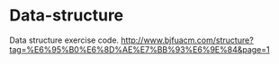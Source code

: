 # Data-structure
Data structure exercise code.
http://www.bjfuacm.com/structure?tag=%E6%95%B0%E6%8D%AE%E7%BB%93%E6%9E%84&page=1
